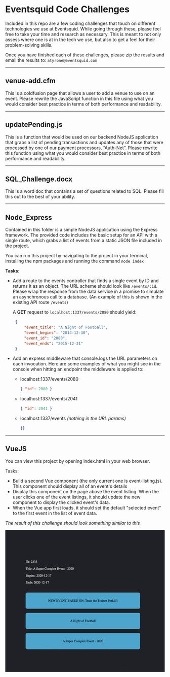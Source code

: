 # Eventsquid Code Challenges

Included in this repo are a few coding challenges that touch on different technologies we use at Eventsquid. While going through these, please feel free to take your time and research as necessary. This is meant to not only assess where one is at in the tech we use, but also to get a feel for their problem-solving skills.

Once you have finished each of these challenges, please zip the results and email the results to: `atyrone@eventsquid.com`

---

## venue-add.cfm
This is a coldfusion page that allows a user to add a venue to use on an event. Please rewrite the JavaScript function in this file using what you would consider best practice in terms of both performance and readability.

---

## updatePending.js
This is a function that would be used on our backend NodeJS application that grabs a list of pending transactions and updates any of those that were processed by one of our payment processors, “Auth-Net”. Please rewrite this function using what you would consider best practice in terms of both performance and readability.


---

## SQL_Challenge.docx

This is a word doc that contains a set of questions related to SQL. Please fill this out to the best of your ability.

---

## Node_Express

Contained in this folder is a simple NodeJS application using the Express framework. The provided code includes the basic setup for an API with a single route, which grabs a list of events from a static JSON file included in the project.

You can run this project by navigating to the project in your terminal, installing the npm packages and running the command `node index`

__Tasks__:

- Add a route to the events controller that finds a single event by ID and returns it as an object. The URL scheme should look like `/events/:id`. Please wrap the response from the data service in a promise to simulate an asynchronous call to a database. (An example of this is shown in the existing API route `/events`)
    
   A __GET__ request to `localhost:1337/events/2080` should yield:

   ```json
    {
        "event_title": "A Night of Football",
        "event_begins": "2014-12-30",
        "event_id": "2080",
        "event_ends": "2015-12-31"
    }
   ```
- Add an express middleware that console.logs the URL parameters on each invocation. Here are some examples of what you might see in the console when hitting an endpoint the middleware is applied to:
    - localhost:1337/events/2080 
        ``` json
        { "id": 2080 }
        ```
    - localhost:1337/events/2041
        ```json
        { "id": 2041 }
        ```
    - localhost:1337/events *(nothing in the URL params)*
        ```json
        {}
        ```

---

## VueJS
You can view this project by opening index.html in your web browser.

Tasks: 

- Build a second Vue component (the only current one is event-listing.js). This component should display all of an event's details
- Display this component on the page above the event listing. When the user clicks one of the event listings, it should update the new component to display the clicked event's data.
- When the Vue app first loads, it should set the default "selected event" to the first event in the list of event data.

*The result of this challenge should look something similar to this*

![CompletedVueChallenge](/VueJS/result.gif)
